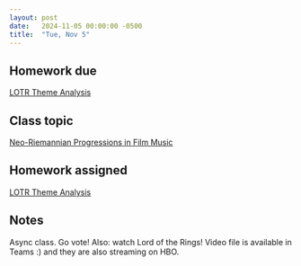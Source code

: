 ```yaml
---
layout: post
date:   2024-11-05 00:00:00 -0500
title:  "Tue, Nov 5"
---
```


## Homework due

[LOTR Theme Analysis](https://gmuedu-my.sharepoint.com/:f:/g/personal/mlavengo_gmu_edu/EnXH-XQ_-uVKtw5tJz6xe1gB_LD7aB9uzB5G344iTHaZNg?e=qwVNA9)

## Class topic

[Neo-Riemannian Progressions in Film Music](https://coursemedia.gmu.edu/media/Film+Music+Analysis/1_g34v6mz9)

## Homework assigned

[LOTR Theme Analysis](https://gmuedu-my.sharepoint.com/:f:/g/personal/mlavengo_gmu_edu/EnXH-XQ_-uVKtw5tJz6xe1gB_LD7aB9uzB5G344iTHaZNg?e=qwVNA9)

## Notes

Async class. Go vote! Also: watch Lord of the Rings! Video file is available in Teams :) and they are also streaming on HBO.